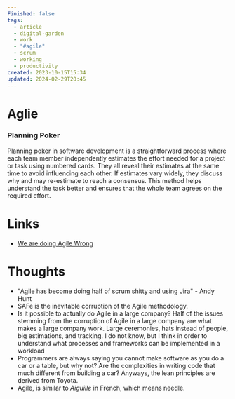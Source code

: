 ```yaml
---
Finished: false
tags:
  - article
  - digital-garden
  - work
  - "#agile"
  - scrum
  - working
  - productivity
created: 2023-10-15T15:34
updated: 2024-02-29T20:45
---
```



# Aglie




### Planning Poker
Planning poker in software development is a straightforward process where each team member independently estimates the effort needed for a project or task using numbered cards. They all reveal their estimates at the same time to avoid influencing each other. If estimates vary widely, they discuss why and may re-estimate to reach a consensus. This method helps understand the task better and ensures that the whole team agrees on the required effort.

# Links
- [We are doing Agile Wrong](https://www.youtube.com/watch?v=9K20e7jlQPA&ab_channel=NoBoilerplate) 

# Thoughts 
- "Agile has become doing half of scrum shitty and using Jira" - Andy Hunt
- SAFe is the inevitable corruption of the Agile methodology. 
- Is it possible to actually do Agile in a large company? Half of the issues stemming from the corruption of Agile in a large company are what makes a large company work. Large ceremonies, hats instead of people, big estimations, and tracking. I do not know, but I think in order to understand what processes and frameworks can be implemented in a workload 
- Programmers are always saying you cannot make software as you do a car or a table, but why not? Are the complexities in writing code that much different from building a car? Anyways, the lean principles are derived from Toyota.
- Agile, is similar to *Aiguille* in French, which means needle.